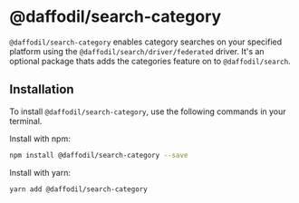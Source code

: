 # @daffodil/search-category
`@daffodil/search-category` enables category searches on your specified platform using the `@daffodil/search/driver/federated` driver. It's an optional package thats adds the categories feature on to `@daffodil/search`.

## Installation
To install `@daffodil/search-category`, use the following commands in your terminal.

Install with npm:
```bash
npm install @daffodil/search-category --save
```

Install with yarn:

```bash
yarn add @daffodil/search-category
```
